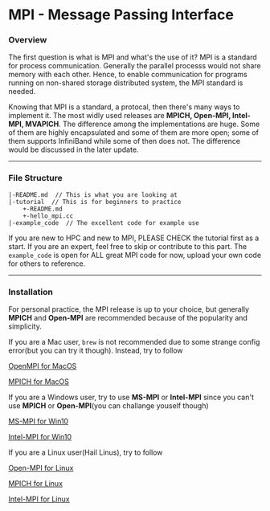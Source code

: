 

# MPI - Message Passing Interface

### Overview

The first question is what is MPI and what's the use of it? MPI is a standard for process communication. Generally the parallel processs would not share memory with each other. Hence, to enable communication for programs running on non-shared storage distributed system, the MPI standard is needed. 

Knowing that MPI is a standard, a protocal, then there's many ways to implement it. The most widly used releases are **MPICH, Open-MPI, Intel-MPI, MVAPICH**. The difference among the implementations are huge. Some of them are highly encapsulated and some of them are more open; some of them supports InfiniBand while some of then does not. The difference would be discussed in the later update. 

---

### File Structure

```
|-README.md  // This is what you are looking at
|-tutorial  // This is for beginners to practice
	+-README.md
	+-hello_mpi.cc
|-example_code  // The excellent code for example use
```

If you are new to HPC and new to MPI, PLEASE CHECK the tutorial first as a start. If you are an expert, feel free to skip or contribute to this part. The `example_code` is open for ALL great MPI code for now, upload your own code for others to reference. 

---

### Installation

For personal practice, the MPI release is up to your choice, but generally **MPICH** and **Open-MPI** are recommended because of the popularity and simplicity. 

If you are a Mac user, `brew` is not recommended due to some strange config error(but you can try it though). Instead, try to follow 

[OpenMPI for MacOS](https://stackoverflow.com/questions/42703861/how-to-use-mpi-on-mac-os-x)

[MPICH for MacOS](https://scorec.rpi.edu/~littld/osx_mpich_1.2.6.html)

If you are a Windows user, try to use **MS-MPI** or **Intel-MPI** since you can't use **MPICH** or **Open-MPI**(you can challange youself though)

[MS-MPI for Win10](https://docs.microsoft.com/en-us/message-passing-interface/microsoft-mpi)

[Intel-MPI for Win10](https://www.xlsoft.com/jp/products/intel/cluster/mpi/32/win/Installation_Guide.htm)

If you are a Linux user(Hail Linus), try to follow

[Open-MPI for Linux](https://github.com/firemodels/fds/wiki/Installing-Open-MPI-on-a-Linux-Cluster)

[MPICH for Linux](https://mpitutorial.com/tutorials/installing-mpich2/)

[Intel-MPI for Linux](https://scc.ustc.edu.cn/zlsc/tc4600/intel/2017.0.098/mpi/INSTALL.html)